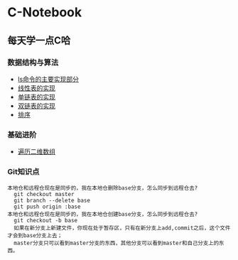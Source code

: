 # C-Notebook
## 每天学一点C哈
### 数据结构与算法
* [ls命令的主要实现部分](./ls-Command)
* [线性表的实现](./SequenceList)
* [单链表的实现](./SingleLinkTable)
* [双链表的实现](./DoubleLinkTable)
* [排序](./Sort)
### 基础进阶
* [遍历二维数组](./a.md)
### Git知识点
```
本地仓和远程仓现在是同步的，我在本地仓删除base分支，怎么同步到远程仓去?
  git checkout master
  git branch --delete base
  git push origin :base
本地仓和远程仓现在是同步的，我在本地仓创建base分支，怎么同步到远程仓去?
  git checkout -b base
  如果在新分支上新建文件，你现在处于暂存区，只有在新分支上add,commit之后，这个文件才会到base分支上去；
  master分支只可以看到master分支的东西，其他分支可以看到master和自己分支上的东西。
```